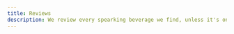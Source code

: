 ```yaml
---
title: Reviews
description: We review every spearking beverage we find, unless it's on the ground. That's disgusting.
---
```

